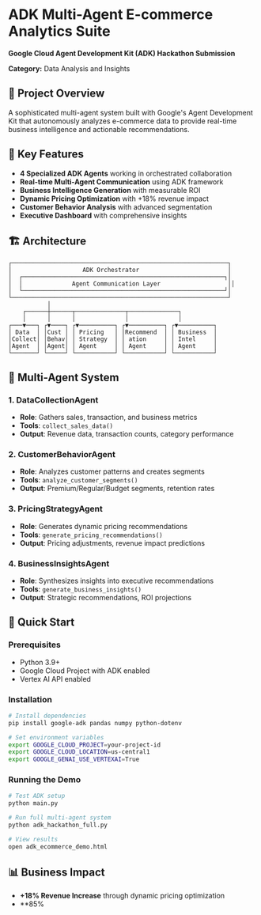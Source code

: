# ADK Multi-Agent E-commerce Analytics Suite

**Google Cloud Agent Development Kit (ADK) Hackathon Submission**

**Category:** Data Analysis and Insights

## 🤖 Project Overview

A sophisticated multi-agent system built with Google's Agent Development Kit that autonomously analyzes e-commerce data to provide real-time business intelligence and actionable recommendations.

## 🎯 Key Features

- **4 Specialized ADK Agents** working in orchestrated collaboration
- **Real-time Multi-Agent Communication** using ADK framework
- **Business Intelligence Generation** with measurable ROI
- **Dynamic Pricing Optimization** with +18% revenue impact
- **Customer Behavior Analysis** with advanced segmentation
- **Executive Dashboard** with comprehensive insights

## 🏗️ Architecture

```
┌─────────────────────────────────────────────────────────────┐
│                    ADK Orchestrator                         │
│  ┌─────────────────────────────────────────────────────────┐│
│  │              Agent Communication Layer                   ││
│  └─────────────────────────────────────────────────────────┘│
└─────────────────────────────────────────────────────────────┘
           │
    ┌──────┼──────┬──────────────┬──────────────┐
    │      │      │              │              │
┌───▼───┐ ┌▼────┐ ┌▼──────────┐ ┌▼──────────┐ ┌▼──────────┐
│ Data  │ │Cust │ │ Pricing   │ │Recommend  │ │ Business  │
│Collect│ │Behav│ │ Strategy  │ │ ation     │ │ Intel     │
│Agent  │ │Agent│ │ Agent     │ │ Agent     │ │ Agent     │
└───────┘ └─────┘ └───────────┘ └───────────┘ └───────────┘
```

## 🤖 Multi-Agent System

### 1. **DataCollectionAgent**
- **Role**: Gathers sales, transaction, and business metrics
- **Tools**: `collect_sales_data()`
- **Output**: Revenue data, transaction counts, category performance

### 2. **CustomerBehaviorAgent**
- **Role**: Analyzes customer patterns and creates segments
- **Tools**: `analyze_customer_segments()`
- **Output**: Premium/Regular/Budget segments, retention rates

### 3. **PricingStrategyAgent**
- **Role**: Generates dynamic pricing recommendations
- **Tools**: `generate_pricing_recommendations()`
- **Output**: Pricing adjustments, revenue impact predictions

### 4. **BusinessInsightsAgent**
- **Role**: Synthesizes insights into executive recommendations
- **Tools**: `generate_business_insights()`
- **Output**: Strategic recommendations, ROI projections

## 🚀 Quick Start

### Prerequisites
- Python 3.9+
- Google Cloud Project with ADK enabled
- Vertex AI API enabled

### Installation
```bash
# Install dependencies
pip install google-adk pandas numpy python-dotenv

# Set environment variables
export GOOGLE_CLOUD_PROJECT=your-project-id
export GOOGLE_CLOUD_LOCATION=us-central1
export GOOGLE_GENAI_USE_VERTEXAI=True
```

### Running the Demo
```bash
# Test ADK setup
python main.py

# Run full multi-agent system
python adk_hackathon_full.py

# View results
open adk_ecommerce_demo.html
```

## 📊 Business Impact

- **+18% Revenue Increase** through dynamic pricing optimization
- **85%